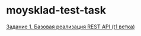 # moysklad-test-task

[Задание 1. Базовая реализация REST API (t1 ветка)](https://github.com/Wenant/moysklad-test-task/tree/t1)
